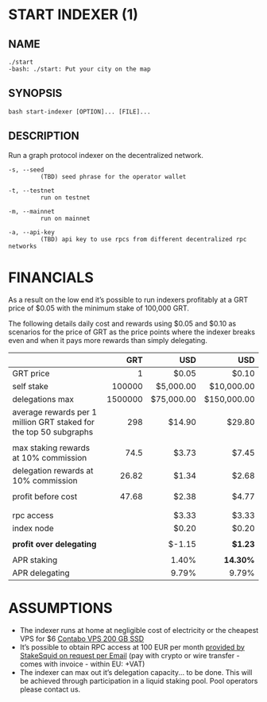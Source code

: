START INDEXER (1)
=================

## NAME

```
./start
-bash: ./start: Put your city on the map
```

## SYNOPSIS

```
bash start-indexer [OPTION]... [FILE]...
```

## DESCRIPTION

Run a graph protocol indexer on the decentralized network.

```
-s, --seed
         (TBD) seed phrase for the operator wallet

-t, --testnet
         run on testnet

-m, --mainnet
         run on mainnet

-a, --api-key  
         (TBD) api key to use rpcs from different decentralized rpc networks
```

FINANCIALS
==========

As a result on the low end it’s possible to run indexers profitably at a GRT price of $0.05 with the minimum stake of 100,000 GRT.

The following details daily cost and rewards using $0.05 and $0.10 as scenarios for the price of GRT as the price points where the indexer breaks even and when it pays more rewards than simply delegating.


||GRT|USD|USD|
|-|-:|-:|-:|
|GRT price | 1 | $0.05 | $0.10 |
| self stake | 100000 | $5,000.00 | $10,000.00 |
| delegations max | 1500000 | $75,000.00 | $150,000.00 |
| average rewards per 1 million GRT staked   for the top 50 subgraphs | 298 | $14.90 | $29.80 |
|||||
| max staking rewards at 10% commission | 74.5 | $3.73 | $7.45 |
| delegation rewards at 10% commission | 26.82 | $1.34 | $2.68 |
|||||
| profit before cost | 47.68 | $2.38 | $4.77 |
|||||
|||||
| rpc access | | $3.33 | $3.33 | $3.33 |
| index node | | $0.20 | $0.20 | $0.20 |
|||||
| **profit over delegating** | | $-1.15 | **$1.23** |
|||||
| APR staking | | 1.40% | **14.30%** |
| APR delegating | | 9.79% | 9.79% |


ASSUMPTIONS
===========

* The indexer runs at home at negligible cost of electricity or the cheapest VPS for $6 [Contabo VPS 200 GB SSD](https://contabo.com/de/vps/vps-s-ssd/?image=ubuntu.267&qty=1&contract=1&storage-type=vps-s-200-gb-ssd)
* It’s possible to obtain RPC access at 100 EUR per month [provided by StakeSquid on request per Email](mailto:sebastian@stakesquid.eu) (pay with crypto or wire transfer - comes with invoice - within EU: +VAT)
* The indexer can max out it’s delegation capacity... to be done. This will be achieved through participation in a liquid staking pool. Pool operators please contact us.






